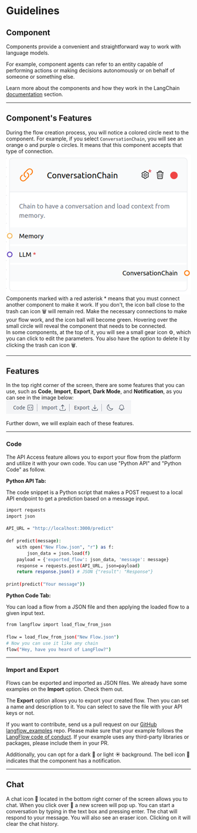 # Guidelines

## Component

Components provide a convenient and straightforward way to work with language models.

For example, component agents can refer to an entity capable of performing actions or making decisions autonomously or on behalf of someone or something else. 

Learn more about the components and how they work in the LangChain [documentation](https://docs.langchain.com/docs/category/components) section.

---

## Component's Features

<div style={{ marginBottom: '20px' }}>
  During the flow creation process, you will notice a colored circle next to the component. For example, if you select <code>ConversationChain</code>, you will see an orange <span style={{ color: 'orange' }}>o</span> and purple <span style={{ color: 'purple' }}>o</span> circles. It means that this component accepts that type of connection.
</div>

<div style={{ marginBottom: '20px', textAlign: 'center' }}>
  <img src="img/single-compenent.png" alt="Single Compenent" style={{ width: '400px', display: 'block', marginLeft: 'auto', marginRight: 'auto' }} />
</div>

<div style={{ marginBottom: '20px' }}>
  Components marked with a red asterisk <span style={{ color: 'red' }}>*</span> means that you must connect another component to make it work. If you don't, the icon ball close to the trash can icon 🗑️ will remain red. Make the necessary connections to make your flow work, and the icon ball will become green. Hovering over the small circle will reveal the component that needs to be connected.
</div>

<div>
  In some components, at the top of it, you will see a small gear icon ⚙️, which you can click to edit the parameters. You also have the option to delete it by clicking the trash can icon 🗑️.
</div>


---

## Features

<div style={{ marginBottom: '20px' }}>
  In the top right corner of the screen, there are some features that you can use, such as <strong>Code</strong>, <strong>Import</strong>, <strong>Export</strong>, <strong>Dark Mode</strong>, and <strong>Notification</strong>, as you can see in the image below:
</div>

<div style={{ marginBottom: '20px', textAlign: 'center' }}>
  <img src="img/features.png" alt="Features" style={{ maxWidth: '100%', height: 'auto' }} />
</div>

Further down, we will explain each of these features.


---

### Code

The API Access feature allows you to export your flow from the platform and utilize it with your own code. You can use "Python API"  and "Python Code" as follow.


**Python API Tab:**

The code snippet is a Python script that makes a POST request to a local API endpoint to get a prediction based on a message input.

```bash
import requests
import json

API_URL = "http://localhost:3000/predict"

def predict(message):
    with open("New Flow.json", "r") as f:
        json_data = json.load(f)
    payload = {'exported_flow': json_data, 'message': message}
    response = requests.post(API_URL, json=payload)
    return response.json() # JSON {"result": "Response"}

print(predict("Your message"))
```

**Python Code Tab:**

You can load a flow from a JSON file and then applying the loaded flow to a given input text.

```bash
from langflow import load_flow_from_json

flow = load_flow_from_json("New Flow.json")
# Now you can use it like any chain
flow("Hey, have you heard of LangFlow?")
```

---

### Import and Export

Flows can be exported and imported as JSON files. We already have some examples on the **Import** option. Check them out.

The **Export** option allows you to export your created flow. Then you can set a name and description to it. You can select to save the file with your API keys or not.

If you want to contribute, send us a pull request on our [GitHub langflow_examples](https://github.com/logspace-ai/langflow_examples) repo. Please make sure that your example follows the [LangFlow code of conduct](https://github.com/logspace-ai/langflow/blob/dev/CODE_OF_CONDUCT.md). If your example uses any third-party libraries or packages, please include them in your PR. 

Additionally, you can opt for a dark 🌙 or light ☀️ background. The bell icon 🔔 indicates that the component has a notification.

---

## Chat

A chat icon 💬 located in the bottom right corner of the screen allows you to chat. When you click over 💬 a new screen will pop up. You can start a conversation by typing in the text box and pressing enter. The chat will respond to your message. You will also see an eraser icon. Clicking on it will clear the chat history.